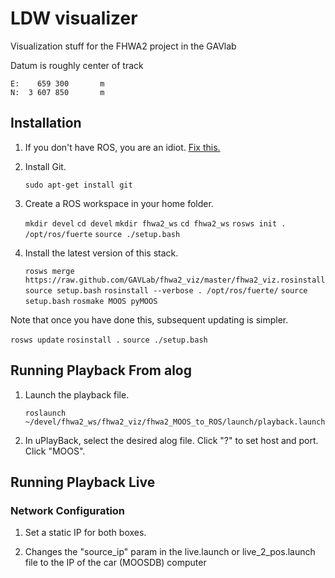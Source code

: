 LDW visualizer
==============

Visualization stuff for the FHWA2 project in the GAVlab

Datum is roughly center of track
	
	E: 	  659 300  		m
	N: 	3 607 850   	m


## Installation

1. 	If you don't have ROS, you are an idiot. [Fix this.](http://www.ros.org/wiki/ROS/Installation)

2. Install Git.

	`sudo apt-get install git`

3.	Create a ROS workspace in your home folder.
	
	`mkdir devel`
	`cd devel`
	`mkdir fhwa2_ws`
	`cd fhwa2_ws`
	`rosws init . /opt/ros/fuerte`
	`source ./setup.bash`

4. 	Install the latest version of this stack.

	`rosws merge https://raw.github.com/GAVLab/fhwa2_viz/master/fhwa2_viz.rosinstall`
	`source setup.bash`
	`rosinstall --verbose . /opt/ros/fuerte/`
	`source setup.bash`
	`rosmake MOOS pyMOOS`

Note that once you have done this, subsequent updating is simpler.

`rosws update`
`rosinstall .`
`source ./setup.bash`


## Running Playback From alog

1.	Launch the playback file.
		
	`roslaunch ~/devel/fhwa2_ws/fhwa2_viz/fhwa2_MOOS_to_ROS/launch/playback.launch`

2. 	In uPlayBack, select the desired alog file. Click "?" to set host and port. Click "MOOS".


## Running Playback Live

### Network Configuration

1. Set a static IP for both boxes.

2. Changes the "source_ip" param in the live.launch or live_2_pos.launch file to
the IP of the car (MOOSDB) computer